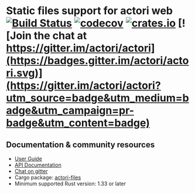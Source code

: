 # Static files support for actori web [![Build Status](https://travis-ci.org/actori/actori-web.svg?branch=master)](https://travis-ci.org/actori/actori-web) [![codecov](https://codecov.io/gh/actori/actori-web/branch/master/graph/badge.svg)](https://codecov.io/gh/actori/actori-web) [![crates.io](https://meritbadge.herokuapp.com/actori-files)](https://crates.io/crates/actori-files) [![Join the chat at https://gitter.im/actori/actori](https://badges.gitter.im/actori/actori.svg)](https://gitter.im/actori/actori?utm_source=badge&utm_medium=badge&utm_campaign=pr-badge&utm_content=badge)

## Documentation & community resources

* [User Guide](https://actori.rs/docs/)
* [API Documentation](https://docs.rs/actori-files/)
* [Chat on gitter](https://gitter.im/actori/actori)
* Cargo package: [actori-files](https://crates.io/crates/actori-files)
* Minimum supported Rust version: 1.33 or later
